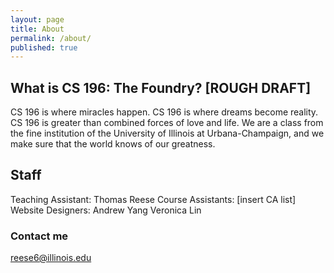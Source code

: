 ```yaml
---
layout: page
title: About
permalink: /about/
published: true
---
```


## What is CS 196: The Foundry? [ROUGH DRAFT]

CS 196 is where miracles happen. CS 196 is where dreams become reality. CS 196 is greater than combined forces of love and life. We are a class from the fine institution of the University of Illinois at Urbana-Champaign, and we make sure that the world knows of our greatness. 

## Staff
Teaching Assistant:		Thomas Reese
Course Assistants:		[insert CA list]
Website Designers:		Andrew Yang
						Veronica Lin

### Contact me

[reese6@illinois.edu](mailto:reese6@illinois.edu)